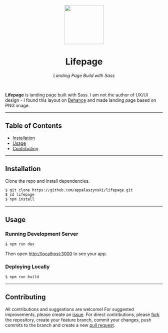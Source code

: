 <div align="center">
  <a href="https://github.com/appalaszynski/lifepage">
    <img src="https://user-images.githubusercontent.com/35331661/42620376-17263756-85bb-11e8-8ea5-a74dcfa07216.png" height="125px">
  </a>
  <h1>Lifepage</h1>
  <p>
    <em>Landing Page Build with Sass</em>
  </p>
  <br>
</div>

**Lifepage** is landing page built with Sass. I am not the author of UX/UI design - I found this layout on [Behance](https://www.behance.net) and made landing page based on PNG image.

---

## Table of Contents

- [Installation](#installation)
- [Usage](#usage)
- [Contributing](#contributing)

---

## Installation

Clone the repo and install dependencies.

```bash
$ git clone https://github.com/appalaszynski/lifepage.git
$ cd lifepage
$ npm install
```

---

## Usage

### Running Development Server

```bash
$ npm run dev
```

Then open [http://localhost:3000](http://localhost:3000) to see your app.

### Deploying Locally

```bash
$ npm run build
```

---

## Contributing

All contributions and suggestions are welcome! For suggested improvements, please create an [issue](https://github.com/appalaszynski/lifepage/issues). For direct contributions, please [fork](https://github.com/appalaszynski/lifepage/fork) the repository, create your feature branch, commit your changes, push commits to the branch and create a new [pull request](https://github.com/appalaszynski/lifepage/pulls).
